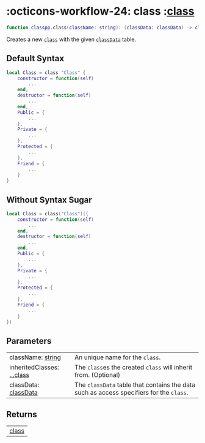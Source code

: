 <h1 class="api-header" markdown>
    <span class="api-icon" markdown>:octicons-workflow-24:</span>
    <span class="api-title">class</span>
    <span class="api-type">:</span><a href="../../data-types/class.md" class="api-type">class</a>
</h1>

```lua
function classpp.class(className: string): (classData: classData) -> class
```

Creates a new [`class`](../../data-types/class.md) with the given [`classData`](../../types/classData.md) table.

## Default Syntax
```lua
local Class = class "Class" {
    constructor = function(self)
        ...
    end,
    destructor = function(self)
        ...
    end,
	Public = {
        ...
	},
    Private = {
        ...
    },
    Protected = {
        ...
    },
    Friend = {
        ...
    }
}
```

## Without Syntax Sugar
```lua
local Class = class("Class")({
    constructor = function(self)
        ...
    end,
    destructor = function(self)
        ...
    end,
	Public = {
        ...
	},
    Private = {
        ...
    },
    Protected = {
        ...
    },
    Friend = {
        ...
    }
})
```
## Parameters
<span markdown>
    <div class="md-typeset__table">
        <table>
            <tbody>
                <tr>
                    <td class="api-param-highlight">className: <a href="https://create.roblox.com/docs/luau/strings">string</a></td>
                    <td>An unique name for the <code>class</code>.</td>
                </tr>
                <tr>
                    <td class="api-param-highlight">inheritedClasses: <a href="../../../data-types/class">...class</a></td>
                    <td>The <code>class</code>es the created <code>class</code> will inherit from. (Optional)</td>
                </tr>
                <tr>
                    <td class="api-param-highlight">classData: <a href="../../../types/classData">classData</a></td>
                    <td>The <code>classData</code> table that contains the data such as access specifiers for the <code>class</code>.
                </tr>
            </tbody>
        </table>
    </div>
</span>

## Returns
<span markdown>
    <div class="md-typeset__table">
        <table>
            <tbody>
                <tr>
                    <td class="api-return-box"><a href="../../../data-types/class">class</a></td>
                </tr>
            </tbody>
        </table>
    </div>
</div>